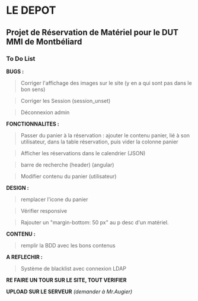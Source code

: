 # LE DEPOT
## Projet de Réservation de Matériel pour le DUT MMI de Montbéliard
### To Do List

__BUGS :__
> Corriger l'affichage des images sur le site (y en a qui sont pas dans le bon sens)

> Corriger les Session (session_unset)

> Déconnexion admin

__FONCTIONNALITES :__
> Passer du panier à la réservation : ajouter le contenu panier, lié à son utilisateur, dans la table réservation, puis vider la colonne panier

> Afficher les réservations dans le calendrier (JSON)

> barre de recherche (header) (angular)

> Modifier contenu du panier (utilisateur)

__DESIGN :__
> remplacer l'icone du panier

> Vérifier responsive

> Rajouter un "margin-bottom: 50 px" au p desc d'un matériel.

__CONTENU :__
> remplir la BDD avec les bons contenus

__A REFLECHIR :__
> Système de blacklist avec connexion LDAP

__RE FAIRE UN TOUR SUR LE SITE, TOUT VERIFIER__

__UPLOAD SUR LE SERVEUR__ _(demander à Mr.Augier)_

